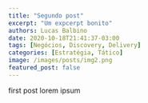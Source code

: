 ```yaml
---
title: "Segundo post"
excerpt: "Um expcerpt bonito"
authors: Lucas Balbino
date: 2020-10-18T21:41:37-03:00
tags: [Negócios, Discovery, Delivery]
categories: [Estratégia, Tático]
image: /images/posts/img2.png
featured_post: false
---
```

first post
lorem ipsum 